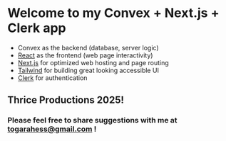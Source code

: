 # Welcome to my Convex + Next.js + Clerk app

- Convex as the backend (database, server logic)
- [React](https://react.dev/) as the frontend (web page interactivity)
- [Next.js](https://nextjs.org/) for optimized web hosting and page routing
- [Tailwind](https://tailwindcss.com/) for building great looking accessible UI
- [Clerk](https://clerk.com/) for authentication

## Thrice Productions 2025!

### Please feel free to share suggestions with me at togarahess@gmail.com !


